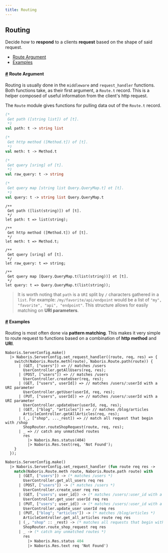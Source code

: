 ```yaml
---
title: Routing
---
```


## Routing

Decide _how_ to **respond** to a clients **request** based on the shape of said request.

- [Route Argument](#route-arg)
- [Examples](#examples)

#### <a name="route-arg" href="#route-arg">#</a> Route Argument

Routing is usually done in the `middleware` and `request_handler` functions. Both functions take, as their first argument, a `Route.t` record. This is a helper composed of useful information from the client's http request.

The `Route` module gives functions for pulling data out of the `Route.t` record.

```ocaml
(*
 Get path ([string list]) of [t].
 *)
val path: t -> string list

(*
 Get http method ([Method.t]) of [t].
 *)
val meth: t -> Method.t

(*
 Get query [sring] of [t].
 *)
val raw_query: t -> string

(*
 Get query map [string list Query.QueryMap.t] ot [t].
 *)
val query: t -> string list Query.QueryMap.t
```
```reason
/**
 Get path ([list(string)]) of [t].
 */
let path: t => list(string);

/**
 Get http method ([Method.t]) of [t].
 */
let meth: t => Method.t;

/**
 Get query [sring] of [t].
 */
let raw_query: t => string;

/**
 Get query map [Query.QueryMap.t(list(string))] ot [t].
 */
let query: t => Query.QueryMap.t(list(string));
```

> It is worth noting that `path` is a `URI` split by `/` characters gathered in a `list`. For example: `/my/favorite/api/endpoint` would be a list of `"my", "favorite", "api", "endpoint"`. This structure allows for easily matching on **URI parameters**.

#### <a name="examples" href="#examples">#</a> Examples

Routing is most often done via **pattern matching**.  This makes it very simple to route request to functions based on a combination of **http method** and **URI**.

```reason
Naboris.ServerConfig.make()
  |> Naboris.ServerConfig.set_request_handler((route, req, res) => {
    switch(Naboris.Route.meth(route), Naboris.Route.path(route)) {
      | (GET, ["users"]) => // matches /users
        UserController.getAllUsers(req, res);
      | (POST, ["users"]) => // matches /users
        UserController.createUser(req, res);
      | (GET, ["users", userId]) => // matches /users/:userId with a URI parameter
        UserController.getUser(userId, req, res);
      | (PUT, ["users", userId]) => // matches /users/:userId with a URI parameter
        UserController.updateUser(userId, req, res);
      | (GET, ["blog", "articles"]) => // matches /blog/articles
        ArticleController.getAllArticles(req, res);
      | (_, ["shop", ..._rest]) => // match all request that begin with /shop
        ShopRouter.routeShopRequest(route, req, res);
      | _ => // catch any unmatched routes
        res
          |> Naboris.Res.status(404)
          |> Naboris.Res.text(req, 'Not Found');
    }
  });
```
```ocaml
Naboris.ServerConfig.make()
  |> Naboris.ServerConfig.set_request_handler (fun route req res ->
    match(Naboris.Route.meth route, Naboris.Route.path route) with
      | (GET, ["users"]) -> (* matches /users *)
        UserController.get_all_users req res
      | (POST, ["users"]) -> (* matches /users *)
        UserController.create_user req res
      | (GET, ["users"; user_id]) -> (* matches /users/:user_id with a URI parameter *)
        UserController.get_user userId req res
      | (PUT, ["users"; user_id]) -> (* matches /users/:user_id with a URI parameter *)
        UserController.update_user userId req res
      | (PUT, ["blog"; "articles"]) -> (* matches /blog/articles *)
        ArticleController.get_all_articles route req res
      | (_, "shop" :: _rest) -> (* matches all requests that begin with /shop *)
        ShopRouter.route_shop_request req res
      | _ -> (* catch any unmatched routes *)
        res
          |> Naboris.Res.status 404
          |> Naboris.Res.text req 'Not Found')
```